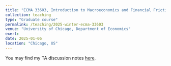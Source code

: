 ```yaml
---
title: "ECMA 33603, Introduction to Macroeconomics and Financial Frictions (Teaching Assistant)"
collection: teaching
type: "Graduate course"
permalink: /teaching/2025-winter-ecma-33603
venue: "University of Chicago, Department of Economics"
exert: 
date: 2025-01-06
location: "Chicago, US"
---
```

You may find my TA discussion notes [here](https://laurenqu.github.io/files/teaching/33603_TA_Discussion_Notes_Mar11.pdf).
